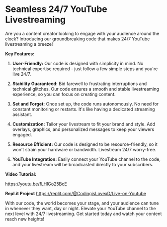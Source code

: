 # Seamless 24/7 YouTube Livestreaming 

Are you a content creator looking to engage with your audience around the clock? Introducing our groundbreaking code that makes 24/7 YouTube livestreaming a breeze!

**Key Features:**

1. **User-Friendly:** Our code is designed with simplicity in mind. No technical expertise required - just follow a few simple steps and you're live 24/7.

2. **Stability Guaranteed:** Bid farewell to frustrating interruptions and technical glitches. Our code ensures a smooth and stable livestreaming experience, so you can focus on creating content.

3. **Set and Forget:** Once set up, the code runs autonomously. No need for constant monitoring or restarts. It's like having a dedicated streaming assistant.

4. **Customization:** Tailor your livestream to fit your brand and style. Add overlays, graphics, and personalized messages to keep your viewers engaged.

5. **Resource Efficient:** Our code is designed to be resource-friendly, so it won't strain your hardware or bandwidth. Livestream 24/7 worry-free.

6. **YouTube Integration:** Easily connect your YouTube channel to the code, and your livestream will be broadcasted directly to your subscribers.

**Video Tutorial:**

https://youtu.be/fLHlGo25BcE

**Repl.it Project**
https://replit.com/@CodingisLovexD/Live-on-Youtube

With our code, the world becomes your stage, and your audience can tune in whenever they want, day or night. Elevate your YouTube channel to the next level with 24/7 livestreaming. Get started today and watch your content reach new heights!


